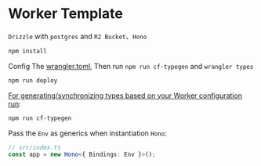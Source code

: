 # Worker Template

`Drizzle` with `postgres` and `R2 Bucket`、`Hono`

```bash
npm install
```

Config The [wrangler.toml](./wrangler.toml), Then run `npm run cf-typegen` and `wrangler types`

```bash
npm run deploy
```

[For generating/synchronizing types based on your Worker configuration run](https://developers.cloudflare.com/workers/wrangler/commands/#types):

```txt
npm run cf-typegen
```

Pass the `Env` as generics when instantiation `Hono`:

```ts
// src/index.ts
const app = new Hono<{ Bindings: Env }>();
```
